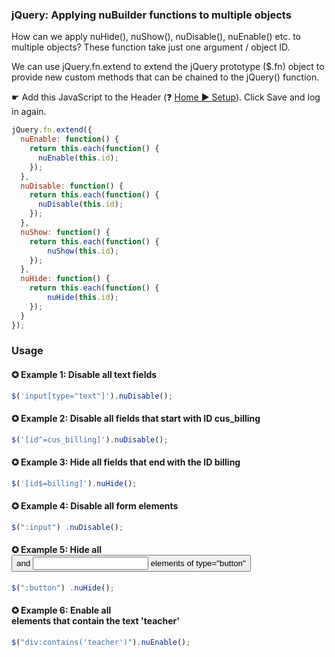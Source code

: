 ### jQuery: Applying nuBuilder functions to multiple objects

How can we apply nuHide(), nuShow(), nuDisable(), nuEnable() etc. to multiple objects?
These function take just one argument / object ID.

We can use jQuery.fn.extend to extend the jQuery prototype ($.fn) object to provide new custom methods that can be chained to the jQuery() function.

☛  Add this JavaScript to the Header (❓ [Home ► Setup](/codelib/common/setup_header.gif)). Click Save and log in again.

```javascript
jQuery.fn.extend({
  nuEnable: function() {
    return this.each(function() {
      nuEnable(this.id);
    });
  },
  nuDisable: function() {
    return this.each(function() {
      nuDisable(this.id);
    });
  },
  nuShow: function() {
    return this.each(function() {
        nuShow(this.id);
    });
  }, 
  nuHide: function() {
    return this.each(function() {
        nuHide(this.id);
    });
  }  
});
```
### Usage

#### ✪ Example 1: Disable all text fields
```javascript
$('input[type="text"]').nuDisable();
```

#### ✪ Example 2: Disable all fields that start with ID cus_billing
```javascript
$('[id^=cus_billing]').nuDisable();
```

#### ✪ Example 3: Hide all fields that end with the ID billing
```javascript
$('[id$=billing]').nuHide();
```

#### ✪ Example 4: Disable all form elements 
```javascript
$(":input") .nuDisable();  
```

#### ✪ Example 5: Hide all <button> and <input> elements of type="button"   
```javascript
$(":button") .nuHide();  
```

#### ✪ Example 6: Enable all <div> elements that contain the text 'teacher'    
```javascript
$("div:contains('teacher')").nuEnable();
```
